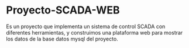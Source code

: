 # Proyecto-SCADA-WEB
Es un proyecto que implementa un sistema de control SCADA con diferentes herramientas, y construimos una plataforma web para mostrar los datos de la base datos mysql del proyecto.
